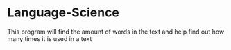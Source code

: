 # Language-Science
This program will find the amount of words in the text and help find out how many times it is used in a text
